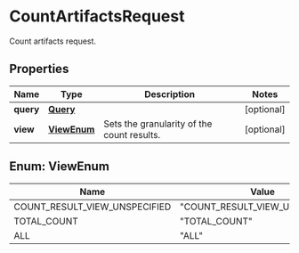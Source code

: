 

# CountArtifactsRequest

Count artifacts request.

## Properties

| Name | Type | Description | Notes |
|------------ | ------------- | ------------- | -------------|
|**query** | [**Query**](Query.md) |  |  [optional] |
|**view** | [**ViewEnum**](#ViewEnum) | Sets the granularity of the count results. |  [optional] |



## Enum: ViewEnum

| Name | Value |
|---- | -----|
| COUNT_RESULT_VIEW_UNSPECIFIED | &quot;COUNT_RESULT_VIEW_UNSPECIFIED&quot; |
| TOTAL_COUNT | &quot;TOTAL_COUNT&quot; |
| ALL | &quot;ALL&quot; |



